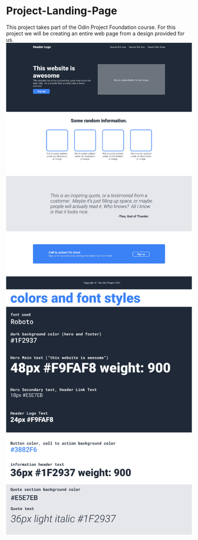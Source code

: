 # Project-Landing-Page
This project takes part of the Odin Project Foundation course. For this project we will be creating an entire web page from a design provided for us.
![The design of the landing page](images/Full-design.png)
![Colors and fonts used](images/Color-and-fonts.png)